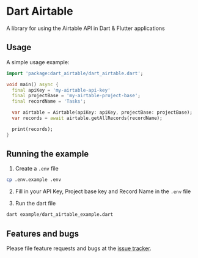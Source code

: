 # Dart Airtable

A library for using the Airtable API in Dart & Flutter applications

## Usage

A simple usage example:

```dart
import 'package:dart_airtable/dart_airtable.dart';

void main() async {
  final apiKey = 'my-airtable-api-key'
  final projectBase = 'my-airtable-project-base';
  final recordName = 'Tasks';

  var airtable = Airtable(apiKey: apiKey, projectBase: projectBase);
  var records = await airtable.getAllRecords(recordName);

  print(records);
}
```

## Running the example

1. Create a `.env` file

```bash
cp .env.example .env
```

2. Fill in your API Key, Project base key and Record Name in the `.env` file

3. Run the dart file

```bash
dart example/dart_airtable_example.dart
```

## Features and bugs

Please file feature requests and bugs at the [issue tracker][tracker].

[tracker]: https://github.com/deriegle/dart-airtable/issues

